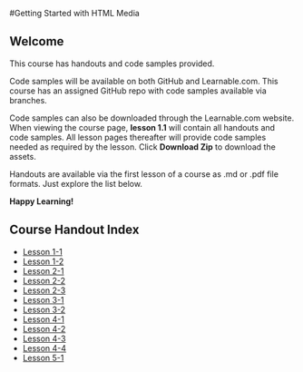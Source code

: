 #Getting Started with HTML Media
## Welcome
This course has handouts and code samples provided.

Code samples will be available on both GitHub and Learnable.com. This course has an assigned GitHub repo with code samples available via branches. 

Code samples can also be downloaded through the Learnable.com website. When viewing the course page, **lesson 1.1** will contain all handouts and code samples. All lesson pages thereafter will provide code samples needed as required by the lesson. Click **Download Zip** to download the assets.

Handouts are available via the first lesson of a course as .md or .pdf file formats. Just explore the list below.

**Happy Learning!**

## Course Handout Index

* [Lesson 1-1](Getting_Started_with_HTML_Media_handouts/lesson1-1.md)
* [Lesson 1-2](Getting_Started_with_HTML_Media_handouts/lesson1-2.md)
* [Lesson 2-1](Getting_Started_with_HTML_Media_handouts/lesson2-1.md)
* [Lesson 2-2](Getting_Started_with_HTML_Media_handouts/lesson2-2.md)
* [Lesson 2-3](Getting_Started_with_HTML_Media_handouts/lesson2-3.md)
* [Lesson 3-1](Getting_Started_with_HTML_Media_handouts/lesson3-1.md)
* [Lesson 3-2](Getting_Started_with_HTML_Media_handouts/lesson3-2.md)
* [Lesson 4-1](Getting_Started_with_HTML_Media_handouts/lesson4-1.md)
* [Lesson 4-2](Getting_Started_with_HTML_Media_handouts/lesson4-2.md)
* [Lesson 4-3](Getting_Started_with_HTML_Media_handouts/lesson4-3.md)
* [Lesson 4-4](Getting_Started_with_HTML_Media_handouts/lesson4-4.md)
* [Lesson 5-1](Getting_Started_with_HTML_Media_handouts/lesson5-1.md)
